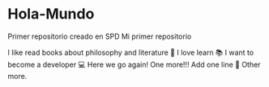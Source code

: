 # Hola-Mundo
Primer repositorio creado en SPD
Mi primer repositorio

I like read books about philosophy and literature 📖
I love learn 📚
I want to become a developer 💻
Here we go again!
One more!!!
Add one line 👀
Other more.
